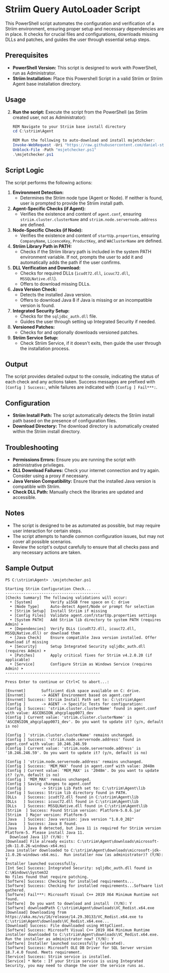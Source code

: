 # Striim Query AutoLoader Script

This PowerShell script automates the configuration and verification of a Striim environment, ensuring proper setup and necessary dependencies are in place.  It checks for crucial files and configurations, downloads missing DLLs and patches, and guides the user through essential setup steps.

## Prerequisites

*   **PowerShell Version:** This script is designed to work with PowerShell, run as Administrator. 
*   **Striim Installation:** Place this Powershell Script in a valid Striim or Striim Agent base installation directory.

## Usage

2.  **Run the script:** Execute the script from the PowerShell (as Striim created user, not as Administrator):
    ```powershell
    REM Navigate to your Striim base install directory
    cd C:\striim\Agent
    
    REM Run the following to auto-download and install msjetchcker:
    Invoke-WebRequest -Uri "https://raw.githubusercontent.com/daniel-striim/msjet-assist/refs/heads/main/msjetchecker.ps1" -OutFile "msjetchecker.ps1"
    Unblock-File -Path "msjetchecker.ps1"
    .\msjetchecker.ps1
    ```

## Script Logic

The script performs the following actions:

1.  **Environment Detection:**
    *   Determines the Striim node type (Agent or Node). If neither is found, user is prompted to provide the Striim install path.
2.  **Agent-Specific Checks (if Agent):**
    *   Verifies the existence and content of `agent.conf`, ensuring `striim.cluster.clusterName` and `striim.node.servernode.address` are defined.
3.  **Node-Specific Checks (if Node):**
    *   Verifies the existence and content of `startUp.properties`, ensuring `CompanyName`, `LicenceKey`, `ProductKey`, and `WAClusterName` are defined.
4.  **Striim Library Path in PATH:**
    *   Checks if the Striim library path is included in the system PATH environment variable.  If not, prompts the user to add it and automatically adds the path if the user confirms.
5.  **DLL Verification and Download:**
    *   Checks for required DLLs (`icudt72.dll`, `icuuc72.dll`, `MSSQLNative.dll`).
    *   Offers to download missing DLLs.
6.  **Java Version Check:**
    *   Detects the installed Java version.
    *   Offers to download Java 8 if Java is missing or an incompatible version is found.
7.  **Integrated Security Setup:**
    *   Checks for the `sqljdbc_auth.dll` file.
    *   Guides the user through setting up Integrated Security if needed.
8.  **Versioned Patches:**
    *   Checks for and optionally downloads versioned patches.
9.  **Striim Service Setup:**
     *  Check Striim Service, if it doesn't exits, then guide the user through the installation process.

## Output

The script provides detailed output to the console, indicating the status of each check and any actions taken.  Success messages are prefixed with `[Config ] Success:`, while failures are indicated with `[Config ] Fail***:`.

## Configuration

*   **Striim Install Path:**  The script automatically detects the Striim install path based on the presence of configuration files.
*   **Download Directory:** The download directory is automatically created within the Striim install directory.

## Troubleshooting

*   **Permissions Errors:** Ensure you are running the script with administrative privileges.
*   **DLL Download Failures:**  Check your internet connection and try again.  Consider using a proxy if necessary.
*   **Java Version Compatibility:**  Ensure that the installed Java version is compatible with Striim.
*   **Check DLL Path:** Manually check the libraries are updated and accessible.

## Notes

*   The script is designed to be as automated as possible, but may require user interaction for certain steps.
*   The script attempts to handle common configuration issues, but may not cover all possible scenarios.
*   Review the script's output carefully to ensure that all checks pass and any necessary actions are taken.

## Sample Output

```
PS C:\striim\Agent> .\msjetchecker.ps1

Starting Striim Configuration Check...
------------------------------------------
[Checks Summary] The following validations will occur:
  • [System]        Verify ≥15GB free space on C: drive
  • [Node Type]     Auto-detect Agent/Node or prompt for selection
  • [Striim Setup]  Install Striim if missing
  • [Config Files]  Validate agent.conf/startUp.properties settings
  • [System PATH]   Add Striim lib directory to system PATH (requires Admin) ➤
  • [Dependencies]  Verify DLLs (icudt72.dll, icuuc72.dll, MSSQLNative.dll) or download them
  • [Java Check]    Ensure compatible Java version installed. Offer download if missing
  • [Security]      Setup Integrated Security sqljdbc_auth.dll (requires Admin) ➤
  • [Patches]       Apply critical fixes for Striim v4.2.0.20 (if applicable)
  • [Service]       Configure Striim as Windows Service (requires Admin) ➤
------------------------------------------

Press Enter to continue or Ctrl+C to abort...:

[Envrnmt]       Sufficient disk space available on C: drive.
[Envrnmt]       -> AGENT Environment based on agent.conf
[Envrnmt] Success: Striim Install Path set to: C:\striim\Agent
[Config ]       -> AGENT -> Specific Tests for configuration:
[Config ] Success: 'striim.cluster.clusterName' found in agent.conf with value: ASCENSION_ahgcplapp0071_dev
[Config ] Current value: 'striim.cluster.clusterName' is 'ASCENSION_ahgcplapp0071_dev'. Do you want to update it? (y/n, default is no)

[Config ] 'striim.cluster.clusterName' remains unchanged.
[Config ] Success: 'striim.node.servernode.address' found in agent.conf with value: 10.246.246.59
[Config ] Current value: 'striim.node.servernode.address' is '10.246.246.59'. Do you want to update it? (y/n, default is no)

[Config ] 'striim.node.servernode.address' remains unchanged.
[Config ] Success: 'MEM_MAX' found in agent.conf with value: 2048m
[Config ] Current value: 'MEM_MAX' is '2048m'. Do you want to update it? (y/n, default is no)
[Config ] 'MEM_MAX' remains unchanged.
[Config ] Saving changes to agent.conf
[Config ]       -> Striim Lib Path set to: C:\striim\Agent\lib
[Config ] Success: Striim lib directory found in PATH.
[DLLs   ] Success: icudt72.dll found in C:\striim\Agent\lib
[DLLs   ] Success: icuuc72.dll found in C:\striim\Agent\lib
[DLLs   ] Success: MSSQLNative.dll found in C:\striim\Agent\lib
[Striim  ] Success: Found Striim version: Platform-5.0.6.jar
[Striim  ] Major version: Platform-5
[Java   ] Success: Java version: java version "1.8.0_202"
[Java   ] Success: Java 8 found.
[Java   ] Java 8 detected, but Java 11 is required for Striim version Platform-5. Please install Java 11.
  Download Java 11? (Y/N): Y
[Download] File already exists: C:\striim\Agent\downloads\microsoft-jdk-11.0.26-windows-x64.msi
Java installer downloaded to C:\striim\Agent\downloads\microsoft-jdk-11.0.26-windows-x64.msi.  Run installer now (as administrator)? (Y/N): Y
Installer launched successfully.
[Int Sec] Success: Integrated Security: sqljdbc_auth.dll found in C:\Windows\System32
No files found that require patching.
[Softwre] Success: Checking for installed requirements...
[Softwre] Success: Checking for installed requirements...Software list gathered.
[Softwre] Fail***: Microsoft Visual C++ 2019 X64 Minimum Runtime not found.
[Softwre]  Do you want to download and install  (Y/N): Y
[Softwre] downloadPath C:\striim\Agent\downloads\VC_Redist.x64.exe
[Download] Downloading from https://aka.ms/vs/16/release/14.29.30133/VC_Redist.x64.exe to C:\striim\Agent\downloads\VC_Redist.x64.exe...
[Download] Success: File downloaded using HttpClient.
[Softwre] Success: Microsoft Visual C++ 2019 X64 Minimum Runtime installer downloaded to C:\striim\Agent\downloads\VC_Redist.x64.exe.
Run the installer as administrator now? (Y/N): Y
[Softwre] Installer launched successfully (elevated).
[Softwre] Success: Microsoft OLE DB Driver for SQL Server version 18.7.4.0 found. Meets requirement.
[Service] Success: Striim service is installed.
[Service] * Note : If your Striim service is using Integrated Security, you may need to change the user the service runs as.
```
